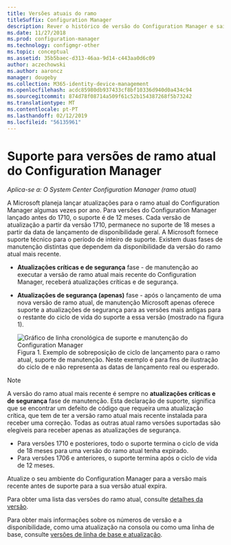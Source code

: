 ```yaml
---
title: Versões atuais do ramo
titleSuffix: Configuration Manager
description: Rever o histórico de versão do Configuration Manager e saiba mais sobre as fases de serviço oferecidos.
ms.date: 11/27/2018
ms.prod: configuration-manager
ms.technology: configmgr-other
ms.topic: conceptual
ms.assetid: 35b5baec-d313-46aa-9d14-c443aa0d6c09
author: aczechowski
ms.author: aaroncz
manager: dougeby
ms.collection: M365-identity-device-management
ms.openlocfilehash: acdc85980db937433cf8bf10336d940d0a434c94
ms.sourcegitcommit: 874d78f08714a509f61c52b154387268f5b73242
ms.translationtype: MT
ms.contentlocale: pt-PT
ms.lasthandoff: 02/12/2019
ms.locfileid: "56135961"
---
```

# <a name="support-for-configuration-manager-current-branch-versions"></a>Suporte para versões de ramo atual do Configuration Manager

*Aplica-se a: O System Center Configuration Manager (ramo atual)*

A Microsoft planeja lançar atualizações para o ramo atual do Configuration Manager algumas vezes por ano. Para versões do Configuration Manager lançado antes do 1710, o suporte é de 12 meses. Cada versão de atualização a partir da versão 1710, permanece no suporte de 18 meses a partir da data de lançamento de disponibilidade geral. A Microsoft fornece suporte técnico para o período de inteiro de suporte. Existem duas fases de manutenção distintas que dependem da disponibilidade da versão do ramo atual mais recente.  

- **Atualizações críticas e de segurança** fase - de manutenção ao executar a versão de ramo atual mais recente do Configuration Manager, receberá atualizações críticas e de segurança.  

- **Atualizações de segurança (apenas)** fase - após o lançamento de uma nova versão de ramo atual, de manutenção Microsoft apenas oferece suporte a atualizações de segurança para as versões mais antigas para o restante do ciclo de vida do suporte a essa versão (mostrado na figura 1).  

  ![Gráfico de linha cronológica de suporte e manutenção do Configuration Manager](media/CM_Servicing_support_timeline1.png)  
  Figura 1. Exemplo de sobreposição de ciclo de lançamento para o ramo atual, suporte de manutenção. Neste exemplo é para fins de ilustração do ciclo de e não representa as datas de lançamento real ou esperado.

> [!NOTE]  
>  A versão do ramo atual mais recente é sempre no **atualizações críticas e de segurança** fase de manutenção. Esta declaração de suporte, significa que se encontrar um defeito de código que requeira uma atualização crítica, que tem de ter a versão ramo atual mais recente instalada para receber uma correção. Todas as outras atual ramo versões suportadas são elegíveis para receber apenas as atualizações de segurança.
> - Para versões 1710 e posteriores, todo o suporte termina o ciclo de vida de 18 meses para uma versão do ramo atual tenha expirado.
> - Para versões 1706 e anteriores, o suporte termina após o ciclo de vida de 12 meses.
> 
> Atualize o seu ambiente do Configuration Manager para a versão mais recente antes de suporte para a sua versão atual expira.

Para obter uma lista das versões do ramo atual, consulte [detalhes da versão](/sccm/core/servers/manage/updates#version-details).

Para obter mais informações sobre os números de versão e a disponibilidade, como uma atualização na consola ou como uma linha de base, consulte [versões de linha de base e atualização](/sccm/core/servers/manage/updates#a-namebkmkbaselinesa-baseline-and-update-versions).
